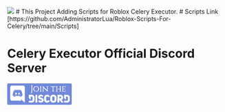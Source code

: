 <img src="https://img.shields.io/static/v1?label=ScriptPoster:&style=for-the-badge&message=AdministratorLua&color=2e2c2c">
# This Project Adding Scripts for Roblox Celery Executor.
# Scripts Link
[https://github.com/AdministratorLua/Roblox-Scripts-For-Celery/tree/main/Scripts] 

# Celery Executor Official Discord Server
<p align="center">
    <a href="https://discord.gg/Celery"><p align="left"><img src="https://raw.githubusercontent.com/AdministratorLua/AdministratorLua/main/wZgPoYaVlU0gAAAABJRU5ErkJggg.png" width="150" height="50"/></a>
</p>
